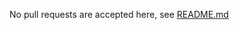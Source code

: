 No pull requests are accepted here, see [README.md](https://github.com/artem-sidorenko/www.sidorenko.io#contributing)
